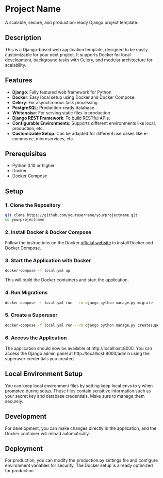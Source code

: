 # Project Name

A scalable, secure, and production-ready Django project template.

## Description

This is a Django-based web application template, designed to be easily customizable for your next project. It supports Docker for local development, background tasks with Celery, and modular architecture for scalability.

## Features

- **Django**: Fully featured web framework for Python.
- **Docker**: Easy local setup using Docker and Docker Compose.
- **Celery**: For asynchronous task processing.
- **PostgreSQL**: Production-ready database.
- **Whitenoise**: For serving static files in production.
- **Django REST Framework**: To build RESTful APIs.
- **Configurable Environments**: Supports different environments like local, production, etc.
- **Customizable Setup**: Can be adapted for different use cases like e-commerce, microservices, etc.

## Prerequisites

- Python 3.10 or higher
- Docker
- Docker Compose

## Setup

### 1. Clone the Repository

```bash
git clone https://github.com/yourusername/yourprojectname.git
cd yourprojectname
```

### 2. Install Docker & Docker Compose
Follow the instructions on the Docker [official website](https://www.docker.com/get-started) to install Docker and Docker Compose.

### 3. Start the Application with Docker
```bash
docker-compose -f local.yml up
```
This will build the Docker containers and start the application.

### 4. Run Migrations
```bash
docker-compose -f local.yml run --rm django python manage.py migrate
```
### 5. Create a Superuser
```bash
docker-compose -f local.yml run --rm django python manage.py createsuperuser
```
### 6. Access the Application
The application should now be available at http://localhost:8000. You can access the Django admin panel at http://localhost:8000/admin using the superuser credentials you created.

## Local Environment Setup
You can keep local environment files by setting keep local envs to y when prompted during setup. These files contain sensitive information such as your secret key and database credentials. Make sure to manage them securely.

## Development
For development, you can make changes directly in the application, and the Docker container will reload automatically.

## Deployment
For production, you can modify the production.py settings file and configure environment variables for security. The Docker setup is already optimized for production.

